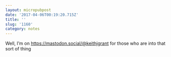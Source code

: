 ```yaml
---
layout: micropubpost
date: '2017-04-06T00:19:20.715Z'
title: ''
slug: '1160'
category: notes
---
```

Well, I’m on https://mastodon.social/@keithjgrant for those who are into that sort of thing
